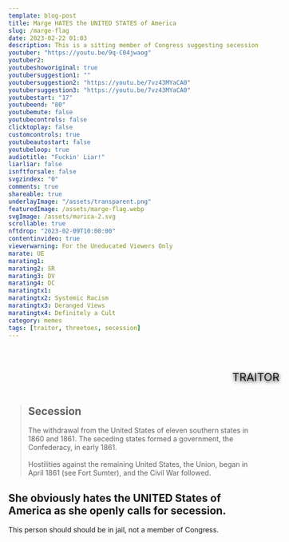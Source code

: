 ```yaml
---
template: blog-post
title: Marge HATES the UNITED STATES of America
slug: /marge-flag
date: 2023-02-22 01:03
description: This is a sitting member of Congress suggesting secession on President's Day.
youtuber: "https://youtu.be/9q-C04jwaog"
youtuber2: 
youtubeshoworiginal: true
youtubersuggestion1: ""
youtubersuggestion2: "https://youtu.be/7vz43MYaCA0"
youtubersuggestion3: "https://youtu.be/7vz43MYaCA0"
youtubestart: "17"
youtubeend: "80"
youtubemute: false
youtubecontrols: false
clicktoplay: false
customcontrols: true
youtubeautostart: false
youtubeloop: true
audiotitle: "Fuckin' Liar!"
liarliar: false
isnftforsale: false
svgzindex: "0"
comments: true
shareable: true
underlayImage: "/assets/transparent.png"
featuredImage: /assets/marge-flag.webp
svgImage: /assets/murica-2.svg
scrollable: true
nftdrop: "2023-02-09T10:00:00"
contentinvideo: true
viewerwarning: For the Uneducated Viewers Only
marate: UE
marating1: 
marating2: SR
marating3: DV
marating4: DC
maratingtx1: 
maratingtx2: Systemic Racism
maratingtx3: Deranged Views
maratingtx4: Definitely a Cult
category: memes
tags: [traitor, threetoes, secession]
---
```



<!-- <button id="switcher-tv">Turn on/off</button> -->

<div class="contentinside" style="position:relative; z-index:0; min-width:50%; height:auto; margin-top:10%;  padding:1rem; font-size:clamp(1rem, 2.3vw, 3rem); left:0;, top:4vh; line-height:90%; text-shadow:0 2px 7px #000; border:0px solid yellow; text-align:center; width:100vw;">
TRAITOR
</div>

<div class="contentbody" style="position:relative; top:; z-index:0; border:px solid blue; height:100%; margin-top:1%; text-align:left">

<blockquote>
<h2>Secession</h2>
The withdrawal from the United States of eleven southern states in 1860 and 1861. The seceding states formed a government, the Confederacy, in early 1861.
<br /><br /> Hostilities against the remaining United States, the Union, began in April 1861 (see Fort Sumter), and the Civil War followed.
</blockquote>

<div class="crt"></div>



  


## She obviously hates the UNITED States of America as she openly calls for secession.

This person should should be in jail, not a member of Congress. 






<!-- end -->
</div>







<!-- <object class="" style="height:100%; width:100vw; aspect-ratio: 16 / 9; position:absolute; top:0; z-index:5;" class="" id="" data="/assets/murica.svg" type="image/svg+xml" alt="animated content" title="animated content" ></object> -->






<!-- Some of those that work forces

Are the same that burn crosses -->

